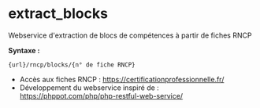 # extract_blocks
 Webservice d'extraction de blocs de compétences à partir de fiches RNCP

__Syntaxe :__ 
```
{url}/rncp/blocks/{n° de fiche RNCP}
```

* Accès aux fiches RNCP : https://certificationprofessionnelle.fr/ 
* Développement du webservice inspiré de : https://phppot.com/php/php-restful-web-service/ 
